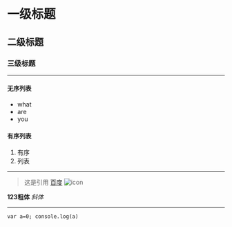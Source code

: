 # 一级标题
## 二级标题
### 三级标题
***
#### 无序列表
- what
- are
- you
#### 有序列表
1. 有序
2. 列表
***
> 这是引用
[百度](http:\\www.baidu.com)
![icon](http://p0.ifengimg.com/cmpp/2016/07/09/01/485da992-a1da-48fb-b437-149d8a15104d_size73_w400_h352.jpg)

**123粗体**
*斜体*
***
`var a=0;
console.log(a)
`